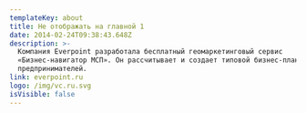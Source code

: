 ```yaml
---
templateKey: about
title: Не отображать на главной 1
date: 2014-02-24T09:38:43.648Z
description: >-
  Компания Everpoint разработала бесплатный геомаркетинговый сервис
  «Бизнес-навигатор МСП». Он рассчитывает и создает типовой бизнес-план для
  предпринимателей.
link: everpoint.ru
logo: /img/vc.ru.svg
isVisible: false
---
```


